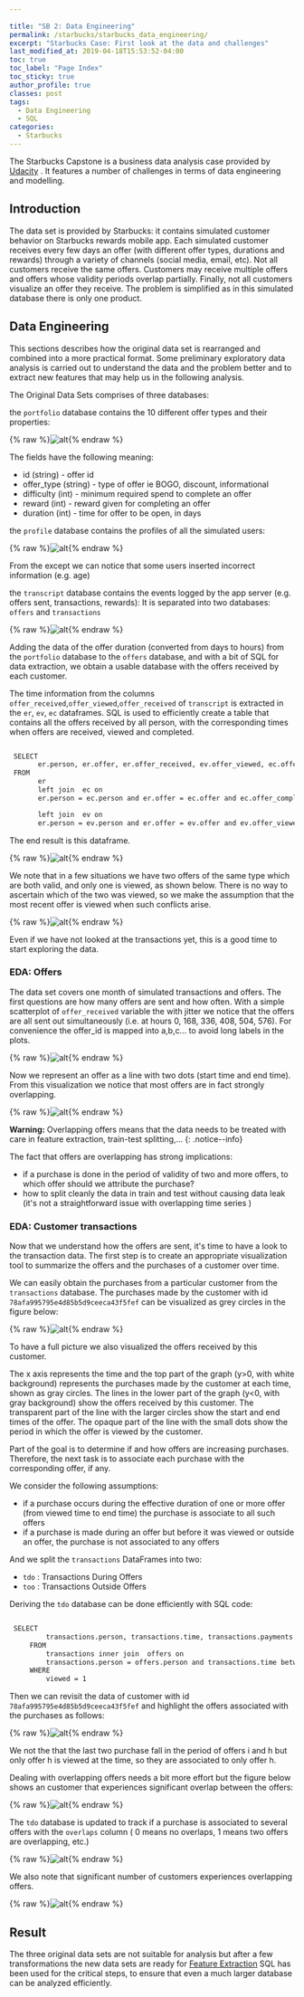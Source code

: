 ```yaml
---
  
title: "SB 2: Data Engineering"
permalink: /starbucks/starbucks_data_engineering/
excerpt: "Starbucks Case: First look at the data and challenges"
last_modified_at: 2019-04-18T15:53:52-04:00
toc: true
toc_label: "Page Index"
toc_sticky: true
author_profile: true
classes: post
tags:
  - Data Engineering
  - SQL
categories:
  - Starbucks 
---
```





The Starbucks Capstone is a business data analysis case provided by [Udacity](https://www.udacity.com) .
It features a number of challenges in terms of data engineering and modelling.


## Introduction

The data set is provided by Starbucks: it contains simulated customer behavior on Starbucks rewards mobile app. 
Each simulated customer receives every few days an offer (with different offer types, durations and rewards) through a variety of channels (social media, email, etc).
Not all customers receive the same offers. Customers may receive multiple offers and offers whose validity periods overlap partially. Finally, not all customers visualize an offer they receive.
The problem is simplified as in this simulated database there is only one product.



## Data Engineering

This sections describes how the original data set is rearranged and combined into a more practical format.
Some preliminary exploratory data analysis is carried out to understand the data and the problem better and to extract new features that may help us in the following analysis.


The Original Data Sets comprises of three databases:

the `portfolio` database contains the 10 different offer types and their properties:


{% raw %}![alt](/assets/starbucks/sb_01_offers.png){% endraw %}


The fields have the following meaning:
*  id (string) - offer id
* offer_type (string) - type of offer ie BOGO, discount, informational
* difficulty (int) - minimum required spend to complete an offer
* reward (int) - reward given for completing an offer
* duration (int) - time for offer to be open, in days

the `profile` database contains the profiles of all the simulated users:


{% raw %}![alt](/assets/starbucks/sb_02_profile.png){% endraw %}


From the except we can notice that some users inserted incorrect information (e.g. age)


the `transcript` database contains the events logged by the app server (e.g. offers sent, transactions, rewards):
It is separated into two databases: `offers` and `transactions` 

{% raw %}![alt](/assets/starbucks/sb_03_transcript1.png){% endraw %}

Adding the data of the offer duration (converted from days to hours) from the `portfolio` database to the `offers` database, and with a bit of SQL for data extraction, we obtain a usable database with the offers received by each customer.

The time information from the columns `offer_received`,`offer_viewed`,`offer_received` of `transcript` is extracted in the `er`, `ev`, `ec` dataframes.
SQL is used to efficiently create a table that contains all the offers received by all person, with the corresponding times when offers are received, viewed and completed. 


   ```bash

	SELECT  
          er.person, er.offer, er.offer_received, ev.offer_viewed, ec.offer_completed, ec.reward, er.idx, er.offer_end
    FROM
          er 
          left join  ec on 
          er.person = ec.person and er.offer = ec.offer and ec.offer_completed <= er.offer_end and ec.offer_completed >= er.offer_received

          left join  ev on 
          er.person = ev.person and er.offer = ev.offer and ev.offer_viewed <= er.offer_end and ev.offer_viewed >= er.offer_received   and ev.offer_viewed <= ec.offer_completed
   ```

The end result is this dataframe.

{% raw %}![alt](/assets/starbucks/offer_times.png){% endraw %}

We note that in a few situations we have two offers of the same type which are both valid, and only one is viewed, as shown below. There is no way to ascertain which of the two was viewed, so we make the assumption that the most recent offer is viewed when such conflicts arise.

{% raw %}![alt](/assets/starbucks/which_offer.png){% endraw %}

Even if we have not looked at the transactions yet, this is a good time to start exploring the data.


### EDA: Offers

The data set covers one month of simulated transactions and offers. The first questions are how many offers are sent and how often.
With a simple scatterplot of `offer_received` variable the with jitter we notice that the offers are all sent out simultaneously (i.e. at hours 0, 168, 336, 408, 504, 576).
For convenience the offer_id is mapped into a,b,c... to avoid long labels in the plots.

{% raw %}![alt](/assets/starbucks/eda_00_offer_sent.png){% endraw %}

Now we represent an offer as a line with two dots (start time and end time). From this visualization we notice that most offers are in fact strongly overlapping.

{% raw %}![alt](/assets/starbucks/eda_01_offer_validity.png){% endraw %}

**Warning:** Overlapping offers means that the data needs to be treated with care in feature extraction, train-test splitting,...
{: .notice--info}

The fact that offers are overlapping has strong implications:
* if a purchase is done in the period of validity of two and more offers, to which offer should we attribute the purchase?
* how to split cleanly the data in train and test without causing data leak (it's not a straightforward issue with overlapping time series )


### EDA: Customer transactions

Now that we understand how the offers are sent, it's time to have a look to the transaction data. 
The first step is to create an appropriate visualization tool to summarize the offers and the purchases of a customer over time.

We can easily obtain the purchases from a particular customer from the `transactions` database.
The purchases made by the customer with id `78afa995795e4d85b5d9ceeca43f5fef` can be visualized as grey circles in the figure below:

{% raw %}![alt](/assets/starbucks/customer_offer_issue.png){% endraw %}

To have a full picture we also visualized the offers received by this customer.

The x axis represents the time and the top part of the graph (y>0, with white background) represents the purchases made by the customer at each time, shown as gray circles.
The lines in the lower part of the graph (y<0, with gray background) show the offers received by this customer. The transparent part of the line with the larger circles show the start and end times of the offer.
The opaque part of the line with the small dots show the period in which the offer is viewed by the customer.

Part of the goal is to determine if and how offers are increasing purchases. 
Therefore, the next task is to associate each purchase with the corresponding offer, if any.

We consider the following assumptions:
* if a purchase occurs during the effective duration of one or more offer (from viewed time to end time) the purchase is associate to all such offers
* if a purchase is made during an offer but before it was viewed or outside an offer, the purchase is not associated to any offers

And we split the `transactions` DataFrames into two:
* `tdo` : Transactions During Offers
* `too` : Transactions Outside Offers


Deriving the `tdo` database can be done efficiently with SQL code:

   ```bash

	SELECT  
            transactions.person, transactions.time, transactions.payments, offers.offer, transactions.idx  
        FROM
            transactions inner join  offers on 
            transactions.person = offers.person and transactions.time between offer_viewed and offer_end+1 
        WHERE
            viewed = 1
   ```

   

Then we can revisit the data of customer with id `78afa995795e4d85b5d9ceeca43f5fef` and highlight the offers associated with the purchases as follows:

{% raw %}![alt](/assets/starbucks/customer_offer_simple_explained.png){% endraw %}

We not the that the last two purchase fall in the period of offers i and h but only offer h is viewed at the time, so they are associated to only offer h.


Dealing with overlapping offers needs a bit more effort but the figure below shows an customer that experiences significant overlap between the offers:

{% raw %}![alt](/assets/starbucks/customer_offer_overlap1.png){% endraw %}


The `tdo` database is updated to track if a purchase is associated to several offers with the `overlaps` column ( 0 means no overlaps, 1 means two offers are overlapping, etc.) 

{% raw %}![alt](/assets/starbucks/tdo.png){% endraw %}

We also note that significant number of customers experiences overlapping offers.

{% raw %}![alt](/assets/starbucks/n_overlaps.png){% endraw %}
  


## Result

The three original data sets are not suitable for analysis but after a few transformations the new data sets are ready for [Feature Extraction](/starbucks/starbucks_fe/)
SQL has been used for the critical steps, to ensure that even a much larger database can be analyzed efficiently.  



